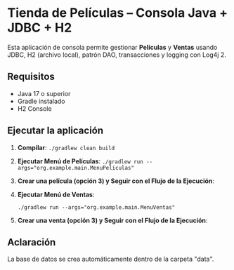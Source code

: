 # Tienda de Películas – Consola Java + JDBC + H2

Esta aplicación de consola permite gestionar **Películas** y **Ventas** usando JDBC, H2 (archivo local), patrón DAO, transacciones y logging con Log4j 2.

## Requisitos

- Java 17 o superior
- Gradle instalado 
- H2 Console

## Ejecutar la aplicación

1. **Compilar**:
   `./gradlew clean build`

2. **Ejecutar Menú de Películas**:
   `./gradlew run --args="org.example.main.MenuPeliculas"`

3. **Crear una película (opción 3) y Seguir con el Flujo de la Ejecución**:

4. **Ejecutar Menú de Ventas**:

   `./gradlew run --args="org.example.main.MenuVentas"`

5. **Crear una venta (opción 3) y Seguir con el Flujo de la Ejecución**:

## Aclaración

La base de datos se crea automáticamente dentro de la carpeta "data".